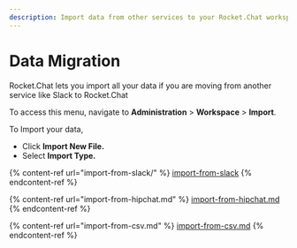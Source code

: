 ```yaml
---
description: Import data from other services to your Rocket.Chat workspace.
---
```


# Data Migration

Rocket.Chat lets you import all your data if you are moving from another service like Slack to Rocket.Chat

To access this menu, navigate to **Administration** > **Workspace** > **Import**.

To Import your data,

* Click **Import New File.**
* Select **Import Type.**

{% content-ref url="import-from-slack/" %}
[import-from-slack](import-from-slack/)
{% endcontent-ref %}

{% content-ref url="import-from-hipchat.md" %}
[import-from-hipchat.md](import-from-hipchat.md)
{% endcontent-ref %}

{% content-ref url="import-from-csv.md" %}
[import-from-csv.md](import-from-csv.md)
{% endcontent-ref %}
